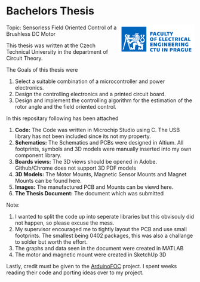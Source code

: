 # Bachelors Thesis

<img src="https://github.com/Skitter-JP/Bachelors_Thesis/blob/main/Images/electrical_engeneering.svg" align="right"
     alt="CVUT Logo" width=40% height=40%>

Topic: Sensorless Field Oriented Control of a Brushless DC Motor

This thesis was written at the Czech Technical University in the department of Circuit Theory.

The Goals of this thesis were

1. Select a suitable combination of a microcontroller and power electronics.
2. Design the controlling electronics and a printed circuit board.
3. Design and implement the controlling algorithm for the estimation of the rotor angle and the field oriented control.

In this repositary following has been attached

1. **Code:** The Code was written in Microchip Studio using C. The USB library has not been included since its not my property.
2. **Schematics:** The Schematics and PCBs were designed in Altium. All footprints, symbols and 3D models were manually inserted into my own component library.
3. **Boards views:** The 3D views should be opened in Adobe. Github/Chrome does not support 3D PDF models
4. **3D Models:** The Motor Mounts, Magnetic Sensor Mounts and Magnet Mounts can be found here.
5. **Images:** The manufactured PCB and Mounts can be viewd here.
6. **The Thesis Document:** The document which was submitted


Note:
1. I wanted to split the code up into seperate libraries but this obvisouly did not happen, so please excuse the mess.
2. My supervisor encouraged me to tightly layout the PCB and use small footprints. The smallest being 0402 packages, this was also a challange to solder but worth the effort.
3. The graphs and data seen in the document were created in MATLAB
4. The motor and magnetic mount were created in SketchUp 3D

Lastly, credit must be given to the [ArduinoFOC](https://github.com/simplefoc/Arduino-FOC) project. I spent weeks reading their code and porting ideas over to my project.




